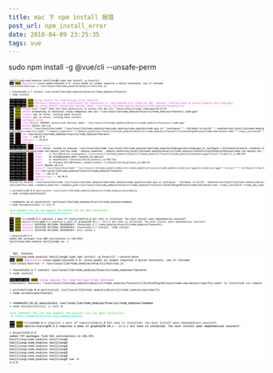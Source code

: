 ```yaml
---
title: mac 下 npm install 报错
post_url: npm_install_error
date: 2018-04-09 23:25:35
tags: vue
---
```


sudo npm install -g @vue/cli --unsafe-perm

![](/images/vueerror.png)

![](/images/vueright.png)